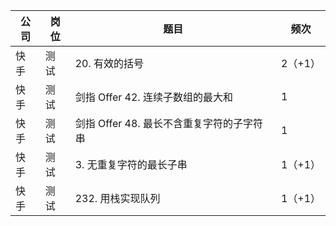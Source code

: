 | 公司 | 岗位 | 题目                          | 频次 |
|----|----|----------------------------|-------|
| 快手 | 测试 | 20. 有效的括号                  | 2（+1） |
| 快手 | 测试 | 剑指 Offer 42. 连续子数组的最大和     | 1     |
| 快手 | 测试 | 剑指 Offer 48. 最长不含重复字符的子字符串 | 1     |
| 快手 | 测试 | 3. 无重复字符的最长子串              | 1（+1） |
| 快手 | 测试 | 232. 用栈实现队列                | 1（+1） |

